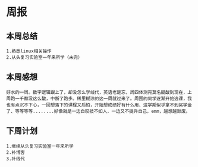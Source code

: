 # 周报

## 本周总结
    1.熟悉linux相关操作
    2.从头复习实验室一年来所学（未完）
## 本周感想
    好水的一周。数字逻辑跟上了，却没怎么学线代，英语老是忘，周四体测完莫名腿酸到现在，上周跑一千都没这么酸，中断了跑步。稀里糊涂的这一周就过来了。周围的同学逐渐开始逃课，我也有点沉不下心，一回想落下的课程又后怕，开始想成绩好有什么用、这学期似乎拿不到奖学金了、等等等等........好像就是一边自叹技不如人，一边又不提升自己，emm，越想越颓废。
## 下周计划
    1.继续从头复习实验室一年来所学
    2.补博客
    3.补线代
